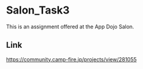 # Salon_Task3
This is an assignment offered at the App Dojo Salon. 


## Link
https://community.camp-fire.jp/projects/view/281055
